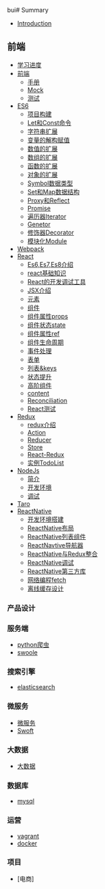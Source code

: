 bui# Summary

* [Introduction](README.md)

## 前端
* [学习进度](study.md)
* [前端](README.md)
  - [手册](前端/手册.md)
  - [Mock](前端/Mock.md)
  - [测试](前端/测试.md)
* [ES6](ES6/README.md)
  - [项目构建](ES6/项目构建.md)
  - [Let和Const命令](ES6/Let和Const命令.md)
  - [字符串扩展](ES6/字符串扩展.md)
  - [变量的解构赋值](ES6/变量的解构赋值.md)
  - [数值的扩展](ES6/数值的扩展.md)
  - [数组的扩展](ES6/数组的扩展.md)
  - [函数的扩展](ES6/函数的扩展.md)
  - [对象的扩展](ES6/对象的扩展.md)
  - [Symbol数据类型](ES6/Symbol数据类型.md)
  - [Set和Map数据结构](ES6/Set和Map数据结构.md)
  - [Proxy和Reflect](ES6/Proxy和Reflect.md)
  - [Promise](ES6/Promise.md)
  - [遍历器Iterator](ES6/Iterator遍历器和for...of循环.md)
  - [Genetor](ES6/Genetor.md)
  - [修饰器Decorator](ES6/修饰器.md)
  - [模块化Module](ES6/模块化.md)
* [Webpack](Webpack/README.md)
* [React](React/README.md)
  - [Es6,Es7,Es8介绍](React/Es6,Es7,Es8介绍.md)
  - [react基础知识](React/react基础知识.md)
  - [React的开发调试工具](React/React的开发调试工具.md)
  - [JSX介绍](React/JSX.md)
  - [元素](React/元素.md)
  - [组件](React/组件.md)
  - [组件属性props](React/组件属性props.md)
  - [组件状态state](React/组件的状态state.md)
  - [组件属性ref](React/组件属性ref.md)
  - [组件生命周期](React/组件的生命周期.md)
  - [事件处理](React/事件处理.md)
  - [表单](React/表单.md)
  - [列表&keys](React/列表&keys.md)
  - [状态提升](React/状态提升.md)
  - [高阶组件](React/高阶组件.md)
  - [content](React/content.md)
  - [Reconciliation](React/Reconciliation(协调,diff算法,DOM).md)
  - [React测试](React/React测试.md)
* [Redux](Redux/Redux.md)
  - [redux介绍](Redux/redux介绍.md)
  - [Action](Redux/Action.md)
  - [Reducer](Redux/Reducer.md)
  - [Store](Redux/Store.md)
  - [React-Redux](Redux/React-Redux.md)
  - [实例TodoList](Redux/Todolist.md)
* [NodeJs](NodeJs/README.md)
  - [简介](NodeJs/简介.md)
  - [开发环境](NodeJs/开发环境.md)
  - [调试](NodeJs/调试.md)
* [Taro](Taro/README.md)
* [ReactNative](ReactNative/README.md)
  - [开发环境搭建](ReactNative/开发环境搭建.md)
  - [ReactNative布局](ReactNative/React-Native布局.md)
  - [ReactNative列表组件](ReactNative/ReactNative列表.md)
  - [ReactNavtive导航器](ReactNative/ReactNavigation导航器.md)
  - [ReactNative与Redux整合](ReactNative/ReactNative与Redux整合.md)
  - [ReactNative调试](ReactNative/调试.md)
  - [ReactNative第三方库](ReactNative/ReactNative第三方库.md)
  - [网络编程fetch](ReactNative/网络编程.md)
  - [离线缓存设计](ReactNative/离线缓存设计.md)

### 产品设计

### 服务端
* [python爬虫]()
* [swoole]()

### 搜索引擎
* [elasticsearch]()

### 微服务
* [微服务](微服务/README.md)
* [Swoft](swoft/README.md)

### 大数据
* [大数据]()

### 数据库
* [mysql]()

### 运营
* [vagrant](vagrant/README.md)
* [docker](docker/README.md)

### 项目
* [电商]
